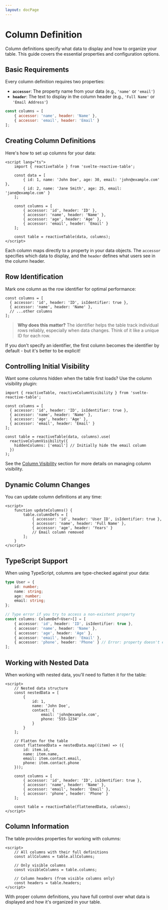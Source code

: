 ```yaml
---
layout: docPage
---
```


<script lang="ts">
	import { reactiveBreadcrumb } from '$shared/lib/breadcrumb.svelte'
	import { BookOpen } from '@lucide/svelte';

	const breadcrumb = reactiveBreadcrumb();
	breadcrumb.setItems([
		{
			icon: BookOpen, 
			href: '/docs/introduction'
		},
		{
			title: 'Core Concepts',
		},
		{
			title: 'Column Definition'
		}
	])
</script>

# Column Definition

Column definitions specify what data to display and how to organize your table. This guide covers the essential properties and configuration options.

## Basic Requirements

Every column definition requires two properties:

- **`accessor`**: The property name from your data (e.g., `'name'` or `'email'`)
- **`header`**: The text to display in the column header (e.g., `'Full Name'` or `'Email Address'`)

```js
const columns = [
	{ accessor: 'name', header: 'Name' },
	{ accessor: 'email', header: 'Email' }
];
```

## Creating Column Definitions

Here's how to set up columns for your data:

```svelte
<script lang="ts">
	import { reactiveTable } from 'svelte-reactive-table';

	const data = [
		{ id: 1, name: 'John Doe', age: 30, email: 'john@example.com' },
		{ id: 2, name: 'Jane Smith', age: 25, email: 'jane@example.com' }
	];

	const columns = [
		{ accessor: 'id', header: 'ID' },
		{ accessor: 'name', header: 'Name' },
		{ accessor: 'age', header: 'Age' },
		{ accessor: 'email', header: 'Email' }
	];

	const table = reactiveTable(data, columns);
</script>
```

Each column maps directly to a property in your data objects. The `accessor` specifies which data to display, and the `header` defines what users see in the column header.

## Row Identification

Mark one column as the row identifier for optimal performance:

```svelte
const columns = [
  { accessor: 'id', header: 'ID', isIdentifier: true },
  { accessor: 'name', header: 'Name' },
  // ...other columns
];
```

> **Why does this matter?** The identifier helps the table track individual rows reliably, especially when data changes. Think of it like a unique ID for each row.

If you don't specify an identifier, the first column becomes the identifier by default - but it's better to be explicit!

## Controlling Initial Visibility

Want some columns hidden when the table first loads? Use the column visibility plugin:

```svelte
import { reactiveTable, reactiveColumnVisibility } from 'svelte-reactive-table';

const columns = [
  { accessor: 'id', header: 'ID', isIdentifier: true },
  { accessor: 'name', header: 'Name' },
  { accessor: 'age', header: 'Age' },
  { accessor: 'email', header: 'Email' }
];

const table = reactiveTable(data, columns).use(
  reactiveColumnVisibility({
    hiddenColumns: ['email'] // Initially hide the email column
  })
);
```

See the [Column Visibility](/docs/column-visibility) section for more details on managing column visibility.

## Dynamic Column Changes

You can update column definitions at any time:

```svelte
<script>
	function updateColumns() {
		table.columnDefs = [
			{ accessor: 'id', header: 'User ID', isIdentifier: true },
			{ accessor: 'name', header: 'Full Name' },
			{ accessor: 'age', header: 'Years' }
			// Email column removed
		];
	}
</script>
```

## TypeScript Support

When using TypeScript, columns are type-checked against your data:

```ts
type User = {
	id: number;
	name: string;
	age: number;
	email: string;
};

// Type error if you try to access a non-existent property
const columns: ColumnDef<User>[] = [
	{ accessor: 'id', header: 'ID', isIdentifier: true },
	{ accessor: 'name', header: 'Name' },
	{ accessor: 'age', header: 'Age' },
	{ accessor: 'email', header: 'Email' },
	{ accessor: 'phone', header: 'Phone' } // Error: property doesn't exist
];
```

## Working with Nested Data

When working with nested data, you'll need to flatten it for the table:

```svelte
<script>
	// Nested data structure
	const nestedData = [
		{
			id: 1,
			name: 'John Doe',
			contact: {
				email: 'john@example.com',
				phone: '555-1234'
			}
		}
	];

	// Flatten for the table
	const flattenedData = nestedData.map((item) => ({
		id: item.id,
		name: item.name,
		email: item.contact.email,
		phone: item.contact.phone
	}));

	const columns = [
		{ accessor: 'id', header: 'ID', isIdentifier: true },
		{ accessor: 'name', header: 'Name' },
		{ accessor: 'email', header: 'Email' },
		{ accessor: 'phone', header: 'Phone' }
	];

	const table = reactiveTable(flattenedData, columns);
</script>
```

## Column Information

The table provides properties for working with columns:

```svelte
<script>
	// All columns with their full definitions
	const allColumns = table.allColumns;

	// Only visible columns
	const visibleColumns = table.columns;

	// Column headers (from visible columns only)
	const headers = table.headers;
</script>
```

With proper column definitions, you have full control over what data is displayed and how it's organized in your table.
